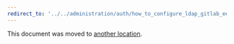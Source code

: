 ```yaml
---
redirect_to: '../../administration/auth/how_to_configure_ldap_gitlab_ee/index.md'
---
```


This document was moved to [another location](../../administration/auth/how_to_configure_ldap_gitlab_ee/index.md).
